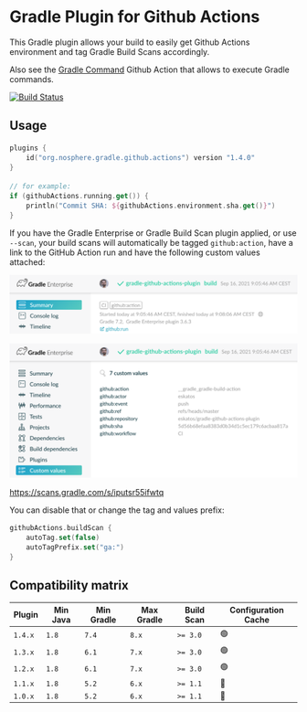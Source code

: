 # Gradle Plugin for Github Actions

This Gradle plugin allows your build to easily get Github Actions environment and tag Gradle Build Scans accordingly.

Also see the [Gradle Command](https://github.com/marketplace/actions/gradle-build-action) Github Action that allows to execute Gradle commands.

[![Build Status](https://github.com/eskatos/gradle-github-actions-plugin/workflows/CI/badge.svg)](https://github.com/eskatos/gradle-github-actions-plugin/actions)

## Usage

```kotlin
plugins {
    id("org.nosphere.gradle.github.actions") version "1.4.0"
}

// for example:
if (githubActions.running.get()) {
    println("Commit SHA: ${githubActions.environment.sha.get()}")
}
```

If you have the Gradle Enterprise or Gradle Build Scan plugin applied, or use `--scan`, your build scans will automatically be tagged `github:action`, have a link to the GitHub Action run and have the following custom values attached:

![tag](src/docs/images/build-scan-info.png "Build Scan info")

![tag](src/docs/images/build-scan-values.png "Build Scan values")

https://scans.gradle.com/s/iputsr55ifwtq

You can disable that or change the tag and values prefix:

```kotlin
githubActions.buildScan {
    autoTag.set(false)
    autoTagPrefix.set("ga:")
}
```

## Compatibility matrix

| Plugin  | Min Java | Min Gradle | Max Gradle | Build Scan | Configuration Cache
|---------| --- |------------|------------| --- | ---
| `1.4.x` | `1.8` | `7.4`      | `8.x`      | `>= 3.0` | 🟢
| `1.3.x` | `1.8` | `6.1`      | `7.x`      | `>= 3.0` | 🟢
| `1.2.x` | `1.8` | `6.1`      | `7.x`      | `>= 3.0` | 🟢
| `1.1.x` | `1.8` | `5.2`      | `6.x`      | `>= 1.1` | 🔴
| `1.0.x` | `1.8` | `5.2`      | `6.x`      | `>= 1.1` | 🔴
